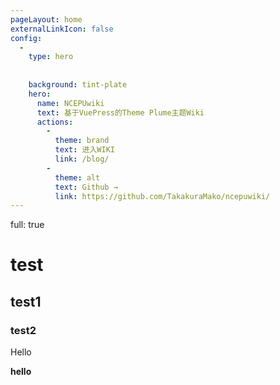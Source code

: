 ```yaml
---
pageLayout: home
externalLinkIcon: false
config:
  -
    type: hero
    
    
    background: tint-plate
    hero:
      name: NCEPUwiki
      text: 基于VuePress的Theme Plume主题Wiki
      actions:
        -
          theme: brand
          text: 进入WIKI
          link: /blog/
        -
          theme: alt
          text: Github →
          link: https://github.com/TakakuraMako/ncepuwiki/
---
```

full: true
# test

## test1

### test2

Hello

**hello**